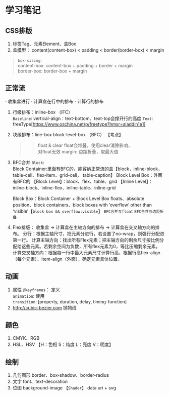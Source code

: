 # 学习笔记

## CSS排版
1. 标签Tag、元素Element、盒Box  
2. 盒模型：
  content(content-box) < padding < border(border-box) < margin  
  > `box-sizing`:  
    content-box: content-box + padding + border + margin  
    border-box: border-box + margin

## 正常流
· 收集盒进行
· 计算盒在行中的排布
· 计算行的排布
  
1. 行级排布：inline-box （IFC）  
   `Baseline`:  vertical-align：text-bottom、text-top会撑开行的高度
   `Text`:  freeType[https://www.oschina.net/p/freetype?hmsr=aladdin1e1]

2. 块级排布：line-box block-level-box （BFC）  【考点】
    >> float & clear
    float会堆叠，使用clear消除影响，<br> 对float无效
    >> margin: 边距折叠，取最大值
3. BFC合并
    `Block`:   
    Block Container:里面有BFC的，能容纳正常流的盒【block，inline-block，table-cell、flex-item、grid-cell， table-caption】
    Block Level Box：外面有BFC的
      【Block Level】：block、flex、table、grid
      【Inline Level】：inline-block、inline-flex、inline-table、inline-grid

    Block Box：Block Container + Block Level Box
      floats、absolute position、block containers、block boxes with ’overflow‘ other than ‘visible’【`block box && overflow:visible`】
      `BFC合并与float`
      `BFC合并与边距折叠`
  4. Flex排版：
    收集盒 -> 计算盒在主轴方向的排布 -> 计算盒在交叉轴方向的排布。
    分行：根据主轴尺寸，把元素分进行，若设置了no-wrap，则强行分配进第一行。
    计算主轴方向：找出所有Flex元素；把主轴方向的剩余尺寸按比例分配给这些元素。若剩余空间为负数，所有flex元素为0，等比压缩剩余元素。
    计算交叉轴方向：根据每一行中最大元素尺寸计算行高，根据行高flex-align（每个元素）、item-align（外面），确定元素具体位置。

## 动画
  1. 属性 
    `@keyframes`： 定义  
    `animation`: 使用  
    `transition`: [property, duration, delay, timing-function] 
  2. http://cubic-bezier.com 抛物线

## 颜色
  1. CMYK、RGB
  2. HSL、HSV 【H：色相 S：纯度 L：亮度 V：明度】

## 绘制
  1. 几何图形 border、box-shadow、border-radius
  2. 文字 font、text-decoration
  3. 位图 background-image 【`Shader`】
    data uri + svg






